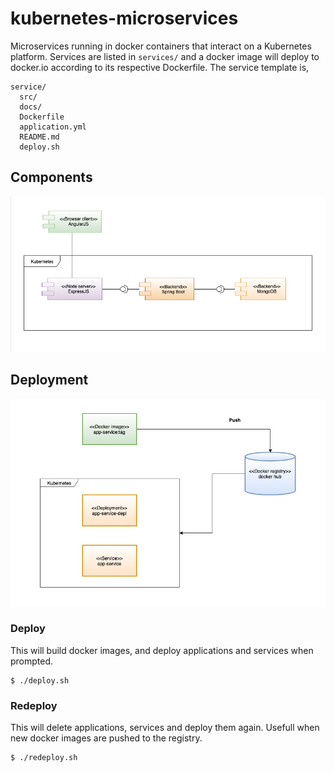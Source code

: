 # kubernetes-microservices
Microservices running in docker containers that interact on a Kubernetes platform. Services are listed in `services/` and a docker image will deploy to docker.io according to its respective Dockerfile. The service template is,

```
service/
  src/
  docs/
  Dockerfile
  application.yml
  README.md
  deploy.sh
```

## Components
![Component diagram](/docs/Component_diagram.png)
## Deployment
![Component diagram](/docs/Deployment_diagram.png)

### Deploy
This will build docker images, and deploy applications and services when prompted.
```
$ ./deploy.sh
```
### Redeploy
This will delete applications, services and deploy them again. Usefull when new docker images are pushed to the registry.
```
$ ./redeploy.sh
```


